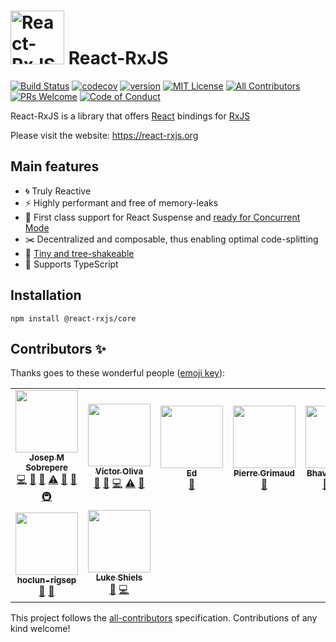 # <img height="86" width="86" alt="React-RxJS Logo" src="assets/logo-128.png" /> React-RxJS

<!-- prettier-ignore-start -->
[![Build Status](https://img.shields.io/github/workflow/status/re-rxjs/react-rxjs/CI?style=flat-square)](https://github.com/re-rxjs/react-rxjs/actions)
[![codecov](https://img.shields.io/codecov/c/github/re-rxjs/react-rxjs.svg?style=flat-square)](https://codecov.io/gh/re-rxjs/react-rxjs)
[![version](https://img.shields.io/npm/v/@react-rxjs/core.svg?style=flat-square)](https://www.npmjs.com/package/@react-rxjs/core)
[![MIT License](https://img.shields.io/npm/l/react-rxjs.svg?style=flat-square)](https://github.com/re-rxjs/react-rxjs/blob/main/LICENSE)
[![All Contributors](https://img.shields.io/badge/all_contributors-7-orange.svg?style=flat-square)](#contributors-)
[![PRs Welcome](https://img.shields.io/badge/PRs-welcome-brightgreen.svg?style=flat-square)](http://makeapullrequest.com)
[![Code of Conduct](https://img.shields.io/badge/code%20of-conduct-ff69b4.svg?style=flat-square)](https://github.com/re-rxjs/react-rxjs/blob/main/CODE_OF_CONDUCT.md)
<!-- prettier-ignore-end -->

React-RxJS is a library that offers [React](https://reactjs.org/) bindings for [RxJS](https://rxjs.dev/)

Please visit the website: https://react-rxjs.org

## Main features

- :cyclone: Truly Reactive
- :zap: Highly performant and free of memory-leaks
- :twisted_rightwards_arrows: First class support for React Suspense and [ready for Concurrent Mode](https://github.com/dai-shi/will-this-react-global-state-work-in-concurrent-mode#results)
- :scissors: Decentralized and composable, thus enabling optimal code-splitting
- :microscope: [Tiny and tree-shakeable](https://bundlephobia.com/result?p=react-rxjs)
- :muscle: Supports TypeScript

## Installation

    npm install @react-rxjs/core

## Contributors ✨

Thanks goes to these wonderful people ([emoji key](https://allcontributors.org/docs/en/emoji-key)):

<!-- ALL-CONTRIBUTORS-LIST:START - Do not remove or modify this section -->
<!-- prettier-ignore-start -->
<!-- markdownlint-disable -->
<table>
  <tr>
    <td align="center"><a href="https://github.com/josepot"><img src="https://avatars1.githubusercontent.com/u/8620144?v=4?s=100" width="100px;" alt=""/><br /><sub><b>Josep M Sobrepere</b></sub></a><br /><a href="https://github.com/re-rxjs/react-rxjs/commits?author=josepot" title="Code">💻</a> <a href="#ideas-josepot" title="Ideas, Planning, & Feedback">🤔</a> <a href="#maintenance-josepot" title="Maintenance">🚧</a> <a href="https://github.com/re-rxjs/react-rxjs/commits?author=josepot" title="Tests">⚠️</a> <a href="https://github.com/re-rxjs/react-rxjs/pulls?q=is%3Apr+reviewed-by%3Ajosepot" title="Reviewed Pull Requests">👀</a> <a href="https://github.com/re-rxjs/react-rxjs/commits?author=josepot" title="Documentation">📖</a> <a href="#infra-josepot" title="Infrastructure (Hosting, Build-Tools, etc)">🚇</a></td>
    <td align="center"><a href="https://github.com/voliva"><img src="https://avatars2.githubusercontent.com/u/5365487?v=4?s=100" width="100px;" alt=""/><br /><sub><b>Víctor Oliva</b></sub></a><br /><a href="#ideas-voliva" title="Ideas, Planning, & Feedback">🤔</a> <a href="https://github.com/re-rxjs/react-rxjs/pulls?q=is%3Apr+reviewed-by%3Avoliva" title="Reviewed Pull Requests">👀</a> <a href="https://github.com/re-rxjs/react-rxjs/commits?author=voliva" title="Code">💻</a> <a href="https://github.com/re-rxjs/react-rxjs/commits?author=voliva" title="Tests">⚠️</a> <a href="https://github.com/re-rxjs/react-rxjs/commits?author=voliva" title="Documentation">📖</a></td>
    <td align="center"><a href="http://www.clayforthcarr.com"><img src="https://avatars3.githubusercontent.com/u/6012083?v=4?s=100" width="100px;" alt=""/><br /><sub><b>Ed</b></sub></a><br /><a href="#design-clayforthcarr" title="Design">🎨</a></td>
    <td align="center"><a href="https://github.com/pgrimaud"><img src="https://avatars1.githubusercontent.com/u/1866496?v=4?s=100" width="100px;" alt=""/><br /><sub><b>Pierre Grimaud</b></sub></a><br /><a href="https://github.com/re-rxjs/react-rxjs/commits?author=pgrimaud" title="Documentation">📖</a></td>
    <td align="center"><a href="https://github.com/bhavesh-desai-scratch"><img src="https://avatars3.githubusercontent.com/u/15194540?v=4?s=100" width="100px;" alt=""/><br /><sub><b>Bhavesh Desai</b></sub></a><br /><a href="https://github.com/re-rxjs/react-rxjs/pulls?q=is%3Apr+reviewed-by%3Abhavesh-desai-scratch" title="Reviewed Pull Requests">👀</a> <a href="https://github.com/re-rxjs/react-rxjs/commits?author=bhavesh-desai-scratch" title="Documentation">📖</a> <a href="https://github.com/re-rxjs/react-rxjs/commits?author=bhavesh-desai-scratch" title="Tests">⚠️</a></td>
    <td align="center"><a href="https://m1x.io"><img src="https://avatars1.githubusercontent.com/u/3485831?v=4?s=100" width="100px;" alt=""/><br /><sub><b>Matt Mischuk</b></sub></a><br /><a href="https://github.com/re-rxjs/react-rxjs/commits?author=mattmischuk" title="Documentation">📖</a></td>
    <td align="center"><a href="https://github.com/rikoe"><img src="https://avatars1.githubusercontent.com/u/3295115?v=4?s=100" width="100px;" alt=""/><br /><sub><b>Riko Eksteen</b></sub></a><br /><a href="#infra-rikoe" title="Infrastructure (Hosting, Build-Tools, etc)">🚇</a> <a href="https://github.com/re-rxjs/react-rxjs/pulls?q=is%3Apr+reviewed-by%3Arikoe" title="Reviewed Pull Requests">👀</a> <a href="https://github.com/re-rxjs/react-rxjs/commits?author=rikoe" title="Documentation">📖</a> <a href="https://github.com/re-rxjs/react-rxjs/commits?author=rikoe" title="Code">💻</a> <a href="#ideas-rikoe" title="Ideas, Planning, & Feedback">🤔</a></td>
  </tr>
  <tr>
    <td align="center"><a href="https://github.com/hoclun-rigsep"><img src="https://avatars.githubusercontent.com/u/20741358?v=4?s=100" width="100px;" alt=""/><br /><sub><b>hoclun-rigsep</b></sub></a><br /><a href="https://github.com/re-rxjs/react-rxjs/commits?author=hoclun-rigsep" title="Documentation">📖</a> <a href="#ideas-hoclun-rigsep" title="Ideas, Planning, & Feedback">🤔</a></td>
    <td align="center"><a href="https://github.com/skve"><img src="https://avatars.githubusercontent.com/u/47612057?v=4?s=100" width="100px;" alt=""/><br /><sub><b>Luke Shiels</b></sub></a><br /><a href="https://github.com/re-rxjs/react-rxjs/issues?q=author%3Askve" title="Bug reports">🐛</a> <a href="https://github.com/re-rxjs/react-rxjs/commits?author=skve" title="Code">💻</a></td>
  </tr>
</table>

<!-- markdownlint-restore -->
<!-- prettier-ignore-end -->

<!-- ALL-CONTRIBUTORS-LIST:END -->

This project follows the [all-contributors](https://github.com/all-contributors/all-contributors) specification. Contributions of any kind welcome!
